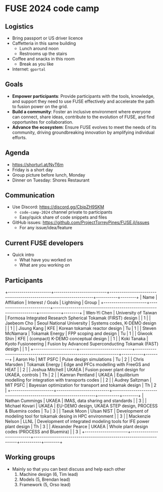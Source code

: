 FUSE 2024 code camp
===================

Logistics
---------
* Bring passport or US driver licence
* Caffetteria in this same building
  * Lunch around noon
  * Restrooms up the stairs
* Coffee and snacks in this room
  * Break as you like
* Internet: `gportal`

Goals
-----
* **Empower participants**: Provide participants with the tools, knowledge, and support they need to use FUSE effectively and accelerate the path to fusion power on the grid.
* **Build a community**: Foster an inclusive environment where everyone can connect, share ideas, contribute to the evolution of FUSE, and find opportunites for collaboration.
* **Advance the ecosystem**: Ensure FUSE evolves to meet the needs of its community, driving groundbreaking innovation by amplifying individual efforts.

Agenda
------
* https://shorturl.at/NvT6m
* Friday is a short day
* Group picture before lunch, Monday
* Dinner on Tuesday: Shores Restaurant

Communication
-------------
* Use Discord: https://discord.gg/CbjpZH9SKM
  * `code-camp-2024` channel private to participants
  * Easy/quick share of code snippets and files
* GitHub issues: https://github.com/ProjectTorreyPines/FUSE.jl/issues
  * For any issue/idea/feature

Current FUSE developers
-----------------------
* Quick intro
  * What have you worked on
  * What are you working on

Participants
------------
+----------------------+---------------------------+---------------------------------------------------------------------+-----------+--------+
| Name                 | Affiliation               | Interest / Goals                                                    | Lightning | Group  |
+----------------------+---------------------------+---------------------------------------------------------------------+-----------+--------+
| Wen-Yi Chen          | University of Taiwan      | Formosa Integrated Research Spherical Tokamak (FIRST) design        |           | 1      |
| Jaebeom Cho          | Seoul National University | Systems codes, K-DEMO design                                        |           | 1      |
| Jisung Kang          | KFE                       | Korean tokamak reactor design                                       | Tu        | 1      |
| Steven McNamara      | Tokamak Energy            | FPP scoping and design                                              | Tu        | 1      |
| Giwook Shin          | KFE                       | (compact) K-DEMO conceptual design                                  |           | 1      |
| Koki Tanaka          | Kyoto Fusioneering        | Fusion by Advanced Superconducting Tokamak (FAST) design            |           | 1      |
+----------------------+---------------------------+---------------------------------------------------------------------+-----------+--------+
| Aaron Ho             | MIT PSFC                  | Pulse design simulations                                            | Tu        | 2      |
| Chris Marsden        | Tokamak Energy            | Edge and PFCs modelling with FreeGS and HEAT                        |           | 2      |
| Joshua Mitchell      | UKAEA                     | Fusion power plant design for UKAEA, controls                       | Th        | 2      |
| Kamran Pentland      | UKAEA                     | Equilibrium modelling for integration with transports codes         |           | 2      |
| Audrey Saltzman      | MIT PSFC                  | Bayesian optimization for transport and tokamak design              | Th        | 2      |
+----------------------+---------------------------+---------------------------------------------------------------------+-----------+--------+
| Nathan Cummings      | UKAEA                     | IMAS, data sharing and standards                                    |           | 3      |
| Michael Kovari       | UKAEA                     | EU-DEMO design, UKAEA STEP design, PROCESS & Bluemira codes         | Tu        | 3      |
| Taeuk Moon           | Ulsan NIST                | Development of modeling tool for tokamak desing in HPC environment  |           | 3      |
| Mackenzie Nelson     | LLNL                      | Development of integrated modeling tools for IFE power plant design | Th        | 3      |
| Alexander Pearce     | UKAEA                     | Whole plant design codes (PROCESS and Bluemira)                     |           | 3      |
+----------------------+---------------------------+---------------------------------------------------------------------+-----------+--------+

Working groups
--------------
* Mainly so that you can best discuss and help each other
  1. Machine design (6, Tim lead)
  2. Models (5, Brendan lead)
  3. Framework (5, Orso lead)
